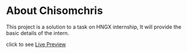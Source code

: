 # About Chisomchris

This project is a solution to a task on HNGX internship, It will provide the basic details of the intern.

click to see [Live Preview](https://chisomchris.github.io/hngx-t1/)